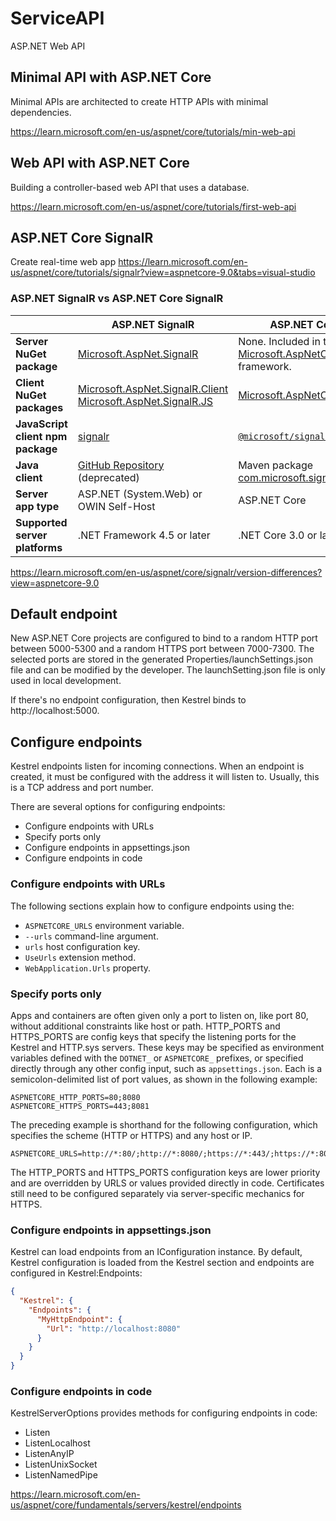 # ServiceAPI
ASP.NET Web API

## Minimal API with ASP.NET Core

Minimal APIs are architected to create HTTP APIs with minimal dependencies.

https://learn.microsoft.com/en-us/aspnet/core/tutorials/min-web-api


## Web API with ASP.NET Core

Building a controller-based web API that uses a database.

https://learn.microsoft.com/en-us/aspnet/core/tutorials/first-web-api


## ASP.NET Core SignalR

Create real-time web app
https://learn.microsoft.com/en-us/aspnet/core/tutorials/signalr?view=aspnetcore-9.0&tabs=visual-studio

### ASP.NET SignalR vs ASP.NET Core SignalR

|                      | ASP.NET SignalR | ASP.NET Core SignalR |
| -------------------- | --------------- | -------------------- |
| **Server NuGet package** | [Microsoft.AspNet.SignalR](https://www.nuget.org/packages/Microsoft.AspNet.SignalR/) | None. Included in the [Microsoft.AspNetCore.App](xref:fundamentals/metapackage-app) shared framework. |
| **Client NuGet packages** | [Microsoft.AspNet.SignalR.Client](https://www.nuget.org/packages/Microsoft.AspNet.SignalR.Client/)<br>[Microsoft.AspNet.SignalR.JS](https://www.nuget.org/packages/Microsoft.AspNet.SignalR.JS/) | [Microsoft.AspNetCore.SignalR.Client](https://www.nuget.org/packages/Microsoft.AspNetCore.SignalR.Client/) |
| **JavaScript client npm package** | [signalr](https://www.npmjs.com/package/signalr) | [`@microsoft/signalr`](https://www.npmjs.com/package/@microsoft/signalr) |
| **Java client** | [GitHub Repository](https://github.com/SignalR/java-client) (deprecated)  | Maven package [com.microsoft.signalr](https://search.maven.org/artifact/com.microsoft.signalr/signalr) |
| **Server app type** | ASP.NET (System.Web) or OWIN Self-Host | ASP.NET Core |
| **Supported server platforms** | .NET Framework 4.5 or later | .NET Core 3.0 or later |

https://learn.microsoft.com/en-us/aspnet/core/signalr/version-differences?view=aspnetcore-9.0

## Default endpoint

New ASP.NET Core projects are configured to bind to a random HTTP port between 5000-5300 and a random HTTPS port between 7000-7300. The selected ports are stored in the generated Properties/launchSettings.json file and can be modified by the developer. The launchSetting.json file is only used in local development.

If there's no endpoint configuration, then Kestrel binds to http://localhost:5000.

## Configure endpoints

Kestrel endpoints listen for incoming connections. When an endpoint is created, it must be configured with the address it will listen to. Usually, this is a TCP address and port number.

There are several options for configuring endpoints:
- Configure endpoints with URLs
- Specify ports only
- Configure endpoints in appsettings.json
- Configure endpoints in code

### Configure endpoints with URLs

The following sections explain how to configure endpoints using the:

- `ASPNETCORE_URLS` environment variable.
- `--urls` command-line argument.
- `urls` host configuration key.
- `UseUrls` extension method.
- `WebApplication.Urls` property.

### Specify ports only

Apps and containers are often given only a port to listen on, like port 80, without additional constraints like host or path. HTTP_PORTS and HTTPS_PORTS are config keys that specify the listening ports for the Kestrel and HTTP.sys servers. These keys may be specified as environment variables defined with the `DOTNET_` or `ASPNETCORE_` prefixes, or specified directly through any other config input, such as `appsettings.json`. Each is a semicolon-delimited list of port values, as shown in the following example:

```
ASPNETCORE_HTTP_PORTS=80;8080
ASPNETCORE_HTTPS_PORTS=443;8081
```

The preceding example is shorthand for the following configuration, which specifies the scheme (HTTP or HTTPS) and any host or IP.

```
ASPNETCORE_URLS=http://*:80/;http://*:8080/;https://*:443/;https://*:8081/
```

The HTTP_PORTS and HTTPS_PORTS configuration keys are lower priority and are overridden by URLS or values provided directly in code. Certificates still need to be configured separately via server-specific mechanics for HTTPS.

### Configure endpoints in appsettings.json

Kestrel can load endpoints from an IConfiguration instance. By default, Kestrel configuration is loaded from the Kestrel section and endpoints are configured in Kestrel:Endpoints:

```json
{
  "Kestrel": {
    "Endpoints": {
      "MyHttpEndpoint": {
        "Url": "http://localhost:8080"
      }
    }
  }
}
```

### Configure endpoints in code

KestrelServerOptions provides methods for configuring endpoints in code:

- Listen
- ListenLocalhost
- ListenAnyIP
- ListenUnixSocket
- ListenNamedPipe

https://learn.microsoft.com/en-us/aspnet/core/fundamentals/servers/kestrel/endpoints